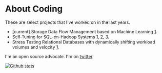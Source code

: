 # About Coding

These are select projects that I've worked on in the last years.

- [current] Storage Data Flow Management based on Machine Learning [1](https://www.stockwatch.com.cy/en/article/emporika-nea/cut-partners-huawei-fuel-ai-data-storage-systems).
- Self-Tuning for SQL-on-Hadoop Systems [1](https://www.sciencedirect.com/science/article/abs/pii/S2214579621000216), [2](https://link.springer.com/chapter/10.1007%2F978-3-030-33223-5_9), [3](http://ceur-ws.org/Vol-2469/ERDemo03.pdf).
- Stress Testing Relational Databases with dynamically shifting workload volumes and velocity [1](https://link.springer.com/chapter/10.1007/978-3-319-44403-1_13).

I'm an open source advocate. I'm on [twitter](https://www.twitter.com/miro_fh).

[![Github stats](https://github-readme-stats.vercel.app/api?username=edsonrl&theme=white-black)](https://github.com/edsonrl/github-readme-stats)
